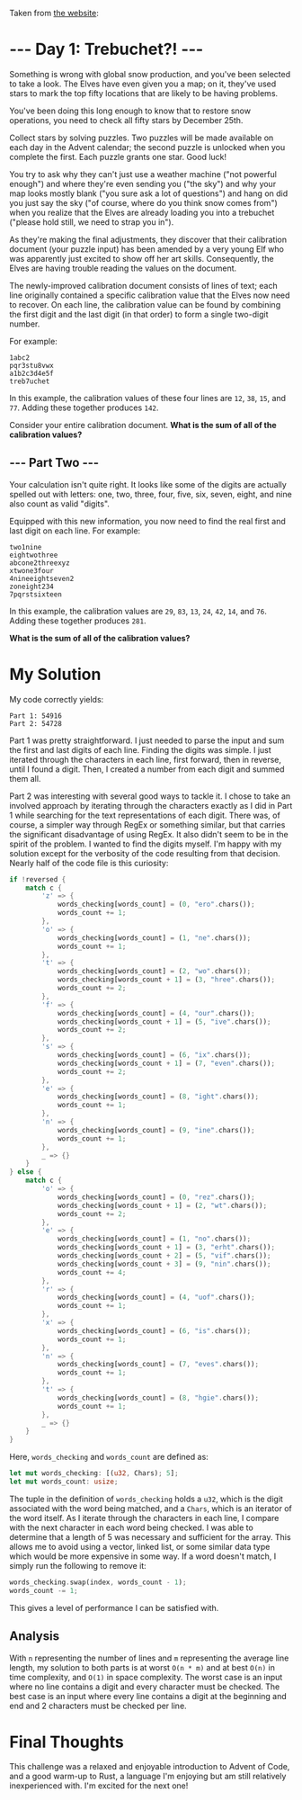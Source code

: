 Taken from [the website](https://adventofcode.com/2023/day/1):

# --- Day 1: Trebuchet?! ---

Something is wrong with global snow production, and you've been selected to take a look. The Elves have even given you a map; on it, they've used stars to mark the top fifty locations that are likely to be having problems.

You've been doing this long enough to know that to restore snow operations, you need to check all fifty stars by December 25th.

Collect stars by solving puzzles. Two puzzles will be made available on each day in the Advent calendar; the second puzzle is unlocked when you complete the first. Each puzzle grants one star. Good luck!

You try to ask why they can't just use a weather machine ("not powerful enough") and where they're even sending you ("the sky") and why your map looks mostly blank ("you sure ask a lot of questions") and hang on did you just say the sky ("of course, where do you think snow comes from") when you realize that the Elves are already loading you into a trebuchet ("please hold still, we need to strap you in").

As they're making the final adjustments, they discover that their calibration document (your puzzle input) has been amended by a very young Elf who was apparently just excited to show off her art skills. Consequently, the Elves are having trouble reading the values on the document.

The newly-improved calibration document consists of lines of text; each line originally contained a specific calibration value that the Elves now need to recover. On each line, the calibration value can be found by combining the first digit and the last digit (in that order) to form a single two-digit number.

For example:

```
1abc2
pqr3stu8vwx
a1b2c3d4e5f
treb7uchet
```

In this example, the calibration values of these four lines are `12`, `38`, `15`, and `77`. Adding these together produces `142`.

Consider your entire calibration document. **What is the sum of all of the calibration values?**

## --- Part Two ---

Your calculation isn't quite right. It looks like some of the digits are actually spelled out with letters: one, two, three, four, five, six, seven, eight, and nine also count as valid "digits".

Equipped with this new information, you now need to find the real first and last digit on each line. For example:

```
two1nine
eightwothree
abcone2threexyz
xtwone3four
4nineeightseven2
zoneight234
7pqrstsixteen
```

In this example, the calibration values are `29`, `83`, `13`, `24`, `42`, `14`, and `76`. Adding these together produces `281`.

**What is the sum of all of the calibration values?**

# My Solution

My code correctly yields:

```
Part 1: 54916
Part 2: 54728
```

Part 1 was pretty straightforward. I just needed to parse the input and sum the first and last digits of each line. Finding the digits was simple. I just iterated through the characters in each line, first forward, then in reverse, until I found a digit. Then, I created a number from each digit and summed them all.

Part 2 was interesting with several good ways to tackle it. I chose to take an involved approach by iterating through the characters exactly as I did in Part 1 while searching for the text representations of each digit. There was, of course, a simpler way through RegEx or something similar, but that carries the significant disadvantage of using RegEx. It also didn't seem to be in the spirit of the problem. I wanted to find the digits myself. I'm happy with my solution except for the verbosity of the code resulting from that decision. Nearly half of the code file is this curiosity:

```rust
if !reversed {
	match c {
		'z' => {
			words_checking[words_count] = (0, "ero".chars());
			words_count += 1;
		},
		'o' => {
			words_checking[words_count] = (1, "ne".chars());
			words_count += 1;
		},
		't' => {
			words_checking[words_count] = (2, "wo".chars());
			words_checking[words_count + 1] = (3, "hree".chars());
			words_count += 2;
		},
		'f' => {
			words_checking[words_count] = (4, "our".chars());
			words_checking[words_count + 1] = (5, "ive".chars());
			words_count += 2;
		},
		's' => {
			words_checking[words_count] = (6, "ix".chars());
			words_checking[words_count + 1] = (7, "even".chars());
			words_count += 2;
		},
		'e' => {
			words_checking[words_count] = (8, "ight".chars());
			words_count += 1;
		},
		'n' => {
			words_checking[words_count] = (9, "ine".chars());
			words_count += 1;
		},
		_ => {}
	}
} else {
	match c {
		'o' => {
			words_checking[words_count] = (0, "rez".chars());
			words_checking[words_count + 1] = (2, "wt".chars());
			words_count += 2;
		},
		'e' => {
			words_checking[words_count] = (1, "no".chars());
			words_checking[words_count + 1] = (3, "erht".chars());
			words_checking[words_count + 2] = (5, "vif".chars());
			words_checking[words_count + 3] = (9, "nin".chars());
			words_count += 4;
		},
		'r' => {
			words_checking[words_count] = (4, "uof".chars());
			words_count += 1;
		},
		'x' => {
			words_checking[words_count] = (6, "is".chars());
			words_count += 1;
		},
		'n' => {
			words_checking[words_count] = (7, "eves".chars());
			words_count += 1;
		},
		't' => {
			words_checking[words_count] = (8, "hgie".chars());
			words_count += 1;
		},
		_ => {}
	}
}

```

Here, `words_checking` and `words_count` are defined as:

```rust
let mut words_checking: [(u32, Chars); 5];
let mut words_count: usize;
```

The tuple in the definition of `words_checking` holds a `u32`, which is the digit associated with the word being matched, and a `Chars`, which is an iterator of the word itself. As I iterate through the characters in each line, I compare with the next character in each word being checked. I was able to determine that a length of 5 was necessary and sufficient for the array. This allows me to avoid using a vector, linked list, or some similar data type which would be more expensive in some way. If a word doesn't match, I simply run the following to remove it:

```rust
words_checking.swap(index, words_count - 1);
words_count -= 1;
```

This gives a level of performance I can be satisfied with.

## Analysis

With `n` representing the number of lines and `m` representing the average line length, my solution to both parts is at worst `O(n * m)` and at best `O(n)` in time complexity, and `O(1)` in space complexity. The worst case is an input where no line contains a digit and every character must be checked. The best case is an input where every line contains a digit at the beginning and end and 2 characters must be checked per line.

# Final Thoughts

This challenge was a relaxed and enjoyable introduction to Advent of Code, and a good warm-up to Rust, a language I'm enjoying but am still relatively inexperienced with. I'm excited for the next one!
